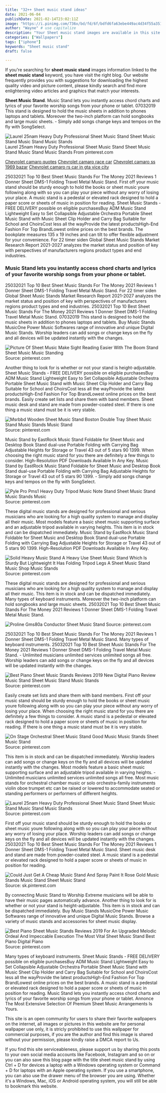 ```yaml
---
title: "32++ Sheet music stand ideas"
date: 2021-06-04
publishDate: 2021-02-14T23:02:11Z
image: "https://i.pinimg.com/736x/bd/fd/6f/bdfd6fa63ebe449ac4d34f55a351fce3.jpg"
author: "Wayne" # use capitalize
description: "Your Sheet music stand images are available in this site. Sheet music stand are a topic that is being searched for and liked by netizens now. You can Download the Sheet music stand files here. Find and Download all royalty-free vectors."
categories: ["Wallpapers"]
tags: ["iphone"]
keywords: "Sheet music stand"
draft: false

---
```


If you're searching for **sheet music stand** images information linked to the **sheet music stand** keyword, you have visit the right  blog.  Our website frequently  provides you with  suggestions  for downloading  the highest  quality video and picture  content, please kindly search and find more enlightening video articles and graphics  that match your interests.

**Sheet Music Stand**. Music Stand lets you instantly access chord charts and lyrics of your favorite worship songs from your phone or tablet. 07032019 This stand is designed to hold the music sheets in addition to phones laptops and tablets. Moreover the two-inch platform can hold songbooks and large music sheets. - Simply add songs change keys and tempos on the fly with SongSelect.

![Laurel 25nam Heavy Duty Professional Sheet Music Stand Sheet Music Stand Music Stand Music Stands](https://i.pinimg.com/originals/88/d9/5b/88d95b1b7af4f019d645cdc14d0fe200.jpg "Laurel 25nam Heavy Duty Professional Sheet Music Stand Sheet Music Stand Music Stand Music Stands")
Laurel 25nam Heavy Duty Professional Sheet Music Stand Sheet Music Stand Music Stand Music Stands From pinterest.com

[Chevrolet camaro quotes](/chevrolet-camaro-quotes/)
[Chevrolet camaro race car](/chevrolet-camaro-race-car/)
[Chevrolet camaro ss 1969 bazar](/chevrolet-camaro-ss-1969-bazar/)
[Chevrolet camaro rs car in gta vice city](/chevrolet-camaro-rs-car-in-gta-vice-city/)

25032021 Top 10 Best Sheet Music Stands For The Money 2021 Reviews 1 Donner Sheet DMS-1 Folding Travel Metal Music Stand. First off your music stand should be sturdy enough to hold the books or sheet music youre following along with so you can play your piece without any worry of losing your place. A music stand is a pedestal or elevated rack designed to hold a paper score or sheets of music in position for reading. Sheet Music Stands - FREE DELIVERY possible on eligible purchasesBuy ADM Music Stand Lightweight Easy to Set Collapsible Adjustable Orchestra Portable Sheet Music Stand with Music Sheet Clip Holder and Carry Bag Suitable for School and ChoirsCost less all the wayProvide the latest productsHigh-End Fashion For Top BrandLowest online prices on the best brands. The bookplate measures 135 x 19 inches and can tilt to offer flexible adjustment for your convenience. For 22 timer siden Global Sheet Music Stands Market Research Report 2021-2027 analyzes the market status and position of key with perspectives of manufacturers regions product types and end industries.

### Music Stand lets you instantly access chord charts and lyrics of your favorite worship songs from your phone or tablet.

25032021 Top 10 Best Sheet Music Stands For The Money 2021 Reviews 1 Donner Sheet DMS-1 Folding Travel Metal Music Stand. For 22 timer siden Global Sheet Music Stands Market Research Report 2021-2027 analyzes the market status and position of key with perspectives of manufacturers regions product types and end industries. 25032021 Top 10 Best Sheet Music Stands For The Money 2021 Reviews 1 Donner Sheet DMS-1 Folding Travel Metal Music Stand. 07032019 This stand is designed to hold the music sheets in addition to phones laptops and tablets. Buy Music Stands MusicOne Power Music Softwares range of innovative and unique Digital Music Stands. Worship leaders can add songs or change keys on the fly and all devices will be updated instantly with the changes.


![Picture Of Sheet Music Make Sight Reading Easier With The Boom Stand Sheet Music Music Standing](https://i.pinimg.com/originals/24/54/69/24546995d384df064e64c3fdf261b4a6.jpg "Picture Of Sheet Music Make Sight Reading Easier With The Boom Stand Sheet Music Music Standing")
Source: pinterest.com

Another thing to look for is whether or not your stand is height-adjustable. Sheet Music Stands - FREE DELIVERY possible on eligible purchasesBuy ADM Music Stand Lightweight Easy to Set Collapsible Adjustable Orchestra Portable Sheet Music Stand with Music Sheet Clip Holder and Carry Bag Suitable for School and ChoirsCost less all the wayProvide the latest productsHigh-End Fashion For Top BrandLowest online prices on the best brands. Easily create set lists and share them with band members. Sheet music desk and stand are made from powder-coated steel. If there is one thing a music stand must be it is very stable.

![Msrbbd Wooden Sheet Music Stand Boston Double Tray Sheet Music Stand Music Stands Music Stand](https://i.pinimg.com/originals/b2/b4/d7/b2b4d751bdd3f912d68c1118bf208ebf.jpg "Msrbbd Wooden Sheet Music Stand Boston Double Tray Sheet Music Stand Music Stands Music Stand")
Source: pinterest.com

Music Stand by EastRock Music Stand Foldable for Sheet Music and Desktop Book Stand dual-use Portable Folding with Carrying Bag Adjustable Heights for Storage or Travel 43 out of 5 stars 90 1399. When choosing the right music stand for you there are definitely a few things to consider. High-Resolution PDF Downloads Available In Any Key. Music Stand by EastRock Music Stand Foldable for Sheet Music and Desktop Book Stand dual-use Portable Folding with Carrying Bag Adjustable Heights for Storage or Travel 43 out of 5 stars 90 1399. - Simply add songs change keys and tempos on the fly with SongSelect.

![Pyle Pro Pms1 Heavy Duty Tripod Music Note Stand Sheet Music Stand Music Stands Music](https://i.pinimg.com/originals/ee/9a/51/ee9a510772d57634992faabbe8fa7850.jpg "Pyle Pro Pms1 Heavy Duty Tripod Music Note Stand Sheet Music Stand Music Stands Music")
Source: pinterest.com

These digital music stands are designed for professional and serious musicians who are looking for a high quality system to manage and display all their music. Most models feature a basic sheet music supporting surface and an adjustable tripod available in varying heights. This item is in stock and can be dispatched immediately. Music Stand by EastRock Music Stand Foldable for Sheet Music and Desktop Book Stand dual-use Portable Folding with Carrying Bag Adjustable Heights for Storage or Travel 43 out of 5 stars 90 1399. High-Resolution PDF Downloads Available In Any Key.

![Solid Heavy Music Stand A Heavy Use Sheet Music Stand Which Is Sturdy But Lightweight It Has Folding Tripod Legs A Sheet Music Stand Music Shop Music Stands](https://i.pinimg.com/originals/a8/0a/8a/a80a8af7c8819ce6390db375012f09ca.jpg "Solid Heavy Music Stand A Heavy Use Sheet Music Stand Which Is Sturdy But Lightweight It Has Folding Tripod Legs A Sheet Music Stand Music Shop Music Stands")
Source: pinterest.com

These digital music stands are designed for professional and serious musicians who are looking for a high quality system to manage and display all their music. This item is in stock and can be dispatched immediately. Many types of keyboard instruments. Moreover the two-inch platform can hold songbooks and large music sheets. 25032021 Top 10 Best Sheet Music Stands For The Money 2021 Reviews 1 Donner Sheet DMS-1 Folding Travel Metal Music Stand.

![Proline Gms80a Conductor Sheet Music Stand](https://i.pinimg.com/originals/6e/20/ba/6e20baac81de65cd37ea8a494ff041dc.jpg "Proline Gms80a Conductor Sheet Music Stand")
Source: pinterest.com

25032021 Top 10 Best Sheet Music Stands For The Money 2021 Reviews 1 Donner Sheet DMS-1 Folding Travel Metal Music Stand. Many types of keyboard instruments. 25032021 Top 10 Best Sheet Music Stands For The Money 2021 Reviews 1 Donner Sheet DMS-1 Folding Travel Metal Music Stand. - Unlimited musicians unlimited services unlimited songs all free. Worship leaders can add songs or change keys on the fly and all devices will be updated instantly with the changes.

![Best Piano Sheet Music Stands Reviews 2019 New Digital Piano Review Music Stand Sheet Music Stand Music Stands](https://i.pinimg.com/474x/5c/73/81/5c73815ce08fc7ea5776763a7e824062.jpg "Best Piano Sheet Music Stands Reviews 2019 New Digital Piano Review Music Stand Sheet Music Stand Music Stands")
Source: pinterest.com

Easily create set lists and share them with band members. First off your music stand should be sturdy enough to hold the books or sheet music youre following along with so you can play your piece without any worry of losing your place. When choosing the right music stand for you there are definitely a few things to consider. A music stand is a pedestal or elevated rack designed to hold a paper score or sheets of music in position for reading. If there is one thing a music stand must be it is very stable.

![On Stage Orchestral Sheet Music Stand Good Music Music Stands Sheet Music Stand](https://i.pinimg.com/originals/08/86/04/0886045544cd97cf0c21fa582151b6f7.png "On Stage Orchestral Sheet Music Stand Good Music Music Stands Sheet Music Stand")
Source: pinterest.com

This item is in stock and can be dispatched immediately. Worship leaders can add songs or change keys on the fly and all devices will be updated instantly with the changes. Most models feature a basic sheet music supporting surface and an adjustable tripod available in varying heights. - Unlimited musicians unlimited services unlimited songs all free. Most music stands for orchestral chamber music or solo orchestra-family instruments violin oboe trumpet etc can be raised or lowered to accommodate seated or standing performers or performers of different heights.

![Laurel 25nam Heavy Duty Professional Sheet Music Stand Sheet Music Stand Music Stand Music Stands](https://i.pinimg.com/originals/88/d9/5b/88d95b1b7af4f019d645cdc14d0fe200.jpg "Laurel 25nam Heavy Duty Professional Sheet Music Stand Sheet Music Stand Music Stand Music Stands")
Source: pinterest.com

First off your music stand should be sturdy enough to hold the books or sheet music youre following along with so you can play your piece without any worry of losing your place. Worship leaders can add songs or change keys on the fly and all devices will be updated instantly with the changes. 25032021 Top 10 Best Sheet Music Stands For The Money 2021 Reviews 1 Donner Sheet DMS-1 Folding Travel Metal Music Stand. Sheet music desk and stand are made from powder-coated steel. A music stand is a pedestal or elevated rack designed to hold a paper score or sheets of music in position for reading.

![Could Just Get A Cheap Music Stand And Spray Paint It Rose Gold Music Stands Music Stand Sheet Music Stand](https://i.pinimg.com/originals/6e/bf/6f/6ebf6fd9322d73220d0513ef95cc9a38.jpg "Could Just Get A Cheap Music Stand And Spray Paint It Rose Gold Music Stands Music Stand Sheet Music Stand")
Source: sk.pinterest.com

By connecting Music Stand to Worship Extreme musicians will be able to have their music pages automatically advance. Another thing to look for is whether or not your stand is height-adjustable. This item is in stock and can be dispatched immediately. Buy Music Stands MusicOne Power Music Softwares range of innovative and unique Digital Music Stands. Browse a variety of music stands and accessories for sheet music display.

![Best Piano Sheet Music Stands Reviews 2019 For An Upgraded Melodic Ordeal And Impeccable Execution The Most Vital Sheet Music Stand Best Piano Digital Piano](https://i.pinimg.com/736x/bd/fd/6f/bdfd6fa63ebe449ac4d34f55a351fce3.jpg "Best Piano Sheet Music Stands Reviews 2019 For An Upgraded Melodic Ordeal And Impeccable Execution The Most Vital Sheet Music Stand Best Piano Digital Piano")
Source: pinterest.com

Many types of keyboard instruments. Sheet Music Stands - FREE DELIVERY possible on eligible purchasesBuy ADM Music Stand Lightweight Easy to Set Collapsible Adjustable Orchestra Portable Sheet Music Stand with Music Sheet Clip Holder and Carry Bag Suitable for School and ChoirsCost less all the wayProvide the latest productsHigh-End Fashion For Top BrandLowest online prices on the best brands. A music stand is a pedestal or elevated rack designed to hold a paper score or sheets of music in position for reading. Music Stand lets you instantly access chord charts and lyrics of your favorite worship songs from your phone or tablet. Annonce The Most Extensive Selection Of Premium Sheet Music Arrangements Is Yours.

This site is an open community for users to share their favorite wallpapers on the internet, all images or pictures in this website are for personal wallpaper use only, it is stricly prohibited to use this wallpaper for commercial purposes, if you are the author and find this image is shared without your permission, please kindly raise a DMCA report to Us.

If you find this site serviceableness, please support us by sharing this posts to your own social media accounts like Facebook, Instagram and so on or you can also save this blog page with the title sheet music stand by using Ctrl + D for devices a laptop with a Windows operating system or Command + D for laptops with an Apple operating system. If you use a smartphone, you can also use the drawer menu of the browser you are using. Whether it's a Windows, Mac, iOS or Android operating system, you will still be able to bookmark this website.
